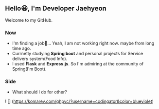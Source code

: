 ## Hello😆, I'm Developer Jaehyeon

Welcome to my GitHub.

### Now

  * I'm finding a job🔎... Yeah, I am not working right now. maybe from long time ago.
  * Currnetly studying **Spring boot** and personal projects for Service delivery system(Food Info).
  * I used **Flask** and **Express.js**. So I'm admiring at the community of Spring(I'm Boot).

### Side
  * What should I do for other?

! [] (https://komarev.com/ghpvc/?username=codingator&color=blueviolet)

<!--
**codingator/codingator** is a ✨ _special_ ✨ repository because its `README.md` (this file) appears on your GitHub profile.

Here are some ideas to get you started:

- 🔭 I’m currently working on ...
- 🌱 I’m currently learning ...
- 👯 I’m looking to collaborate on ...
- 🤔 I’m looking for help with ...
- 💬 Ask me about ...
- 📫 How to reach me: ...
- 😄 Pronouns: ...
- ⚡ Fun fact: ...
-->
